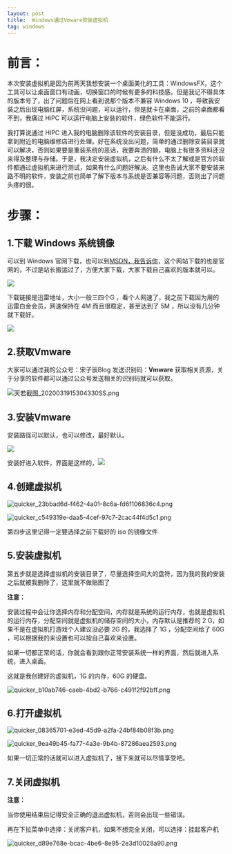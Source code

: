 ```yaml
---
layout: post
title:  Windows通过Vmware安装虚拟机
tag: windows
---
```


# 前言：

本次安装虚拟机是因为前两天我想安装一个桌面美化的工具：WindowsFX，这个工具可以让桌面窗口有动画，切换窗口的时候有更多的科技感。但是我记不得具体的版本号了，出了问题后在网上看到说那个版本不兼容 Windows 10 ，导致我安装之后出现电脑红屏，系统没问题，可以运行，但是就卡在桌面，之前的桌面都看不到，我痛过 HiPC 可以运行电脑上安装的软件，绿色软件不能运行。

我打算说通过 HIPC 进入我的电脑删除该软件的安装目录，但是没成功，最后只能拿到附近的电脑维修店进行处理。好在系统没出问题，简单的通过删除安装目录就可以解决，否则如果要是重装系统的恶话，我要奔溃的额，电脑上有很多资料还没来得及整理与存储。于是，我决定安装虚拟机，之后有什么不太了解或是官方的软件都通过虚拟机来进行测试，如果有什么问题好解决。这里也告诫大家不要安装来路不明的软件，安装之前也简单了解下版本与系统是否兼容等问题，否则出了问题头疼的很。

# 步骤：

## 1.下载 Windows 系统镜像

可以到 Windows 官网下载，也可以到[MSDN，我告诉你](http://msdn.itellyou.cn/)，这个网站下载的也是官网的，不过是站长搬运过了，方便大家下载，大家下载自己喜欢的版本就可以。

![](https://i.loli.net/2020/03/18/uqdzm2bwf5kCcDF.png)

下载链接是迅雷地址，大小一般三四个G ，看个人网速了，我之前下载因为用的迅雷白金会员，网速保持在 4M 而且很稳定，甚至达到了 5M ，所以没有几分钟就下载好。

![](https://i.loli.net/2020/03/18/bvkCw59mcFYVhUx.png)

## 2.获取Vmware

大家可以通过我的公众号：宋子辰Blog  发送识别码：**Vmware** 获取相关资源，关于分享的软件都可以通过公众号发送相关的识别码就可以获取。

![天若截图_2020031915304330SS.png](https://i.loli.net/2020/03/19/farvDbdj9qB7iXI.png)

## 3.安装Vmware

安装路径可以默认，也可以修改，最好默认。

![](https://i.loli.net/2020/03/18/ZeoCHkUGfuPFrht.png)



安装好进入软件，界面是这样的，![](https://i.loli.net/2020/03/18/txRUZF3srTQanVp.png)

## 4.创建虚拟机

![quicker_23bbad6d-f462-4a01-8c6a-fd6f106836c4.png](https://i.loli.net/2020/03/19/zPejxNUCu7Iq1Ep.png)

![quicker_c549319e-daa5-4cef-97c7-2cac44f4d5c1.png](https://i.loli.net/2020/03/19/avWL3E4sASot7Nq.png)

第四步这里记得一定要选择之前下载好的 iso 的镜像文件

## 5.安装虚拟机

第五步就是选择虚拟机的安装目录了，尽量选择空间大的盘符，因为我的我的安装之后就被我删除了，这里就不做贴图了

**注意：**

安装过程中会让你选择内存和分配空间，内存就是系统的运行内存，也就是虚拟机的运行内存，分配空间就是虚拟机的储存空间的大小，内存默认是推荐的 2 G，如果不是在虚拟机打游戏个人建议没必要 2G 的，我选择了 1G ，分配空间给了 60G ，可以根据我的来设置也可以按自己喜欢来设置。

如果一切都正常的话，你就会看到跟你正常安装系统一样的界面，然后就进入系统，进入桌面。



这就是我创建好的虚拟机，1G 的内存，60G 的硬盘。

![quicker_b10ab746-caeb-4bd2-b766-c491f2f92bff.png](https://i.loli.net/2020/03/19/2KNkLscpJuVM6Sv.png)

## 6.打开虚拟机

![quicker_08365701-e3ed-45d9-a2fa-24bf84b08f3b.png](https://i.loli.net/2020/03/19/BN5Xx87uLATWIHy.png)

![quicker_9ea49b45-fa77-4a3e-9b4b-87286aea2593.png](https://i.loli.net/2020/03/19/FJzZEiwxMTbKoNQ.png)

如果一切正常的话就可以进入虚拟机了，接下来就可以尽情享受吧。

## 7.关闭虚拟机

**注意：**

当你使用结束后记得安全正确的退出虚拟机，否则会出现一些错误。

再在下拉菜单中选择：关闭客户机，如果不想完全关闭，可以选择：挂起客户机

![quicker_d89e768e-bcac-4be6-8e95-2e3d10028a90.png](https://i.loli.net/2020/03/19/t1OKGVyu6hwRjgc.png)







